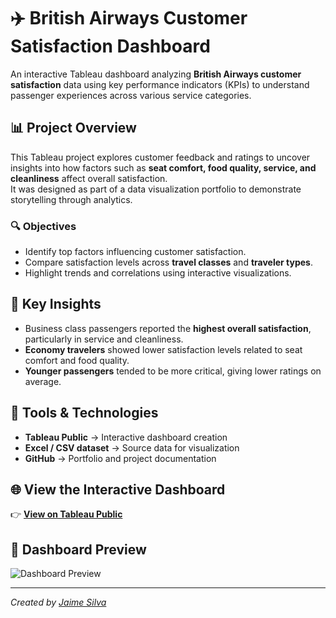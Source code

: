 # ✈️ British Airways Customer Satisfaction Dashboard

An interactive Tableau dashboard analyzing **British Airways customer satisfaction** data using key performance indicators (KPIs) to understand passenger experiences across various service categories.

## 📊 Project Overview
This Tableau project explores customer feedback and ratings to uncover insights into how factors such as **seat comfort, food quality, service, and cleanliness** affect overall satisfaction.  
It was designed as part of a data visualization portfolio to demonstrate storytelling through analytics.

### 🔍 Objectives
- Identify top factors influencing customer satisfaction.  
- Compare satisfaction levels across **travel classes** and **traveler types**.  
- Highlight trends and correlations using interactive visualizations.  

## 🧠 Key Insights
- Business class passengers reported the **highest overall satisfaction**, particularly in service and cleanliness.  
- **Economy travelers** showed lower satisfaction levels related to seat comfort and food quality.  
- **Younger passengers** tended to be more critical, giving lower ratings on average.  

## 🧰 Tools & Technologies
- **Tableau Public** → Interactive dashboard creation  
- **Excel / CSV dataset** → Source data for visualization  
- **GitHub** → Portfolio and project documentation  

## 🌐 View the Interactive Dashboard
👉 [**View on Tableau Public**](https://public.tableau.com/app/profile/jaime.silva8292/viz/BritishAirways_17601299289670/Dashboard1)

## 📸 Dashboard Preview
![Dashboard Preview](images/preview.png)

---
*Created by [Jaime Silva](https://public.tableau.com/app/profile/jaime.silva8292)*  
